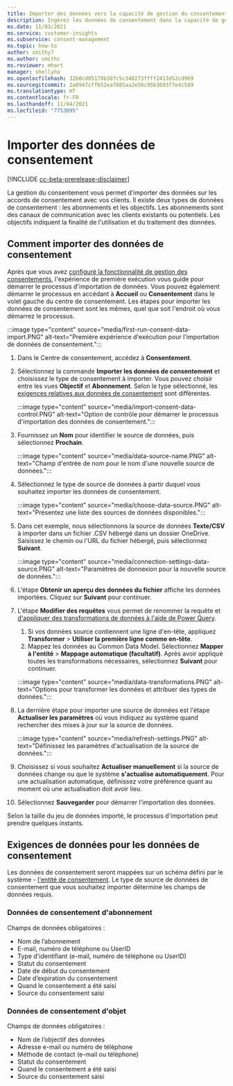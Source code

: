 ```yaml
---
title: Importer des données vers la capacité de gestion du consentement
description: Ingérez les données de consentement dans la capacité de gestion des consentements de Customer Insights.
ms.date: 11/03/2021
ms.service: customer-insights
ms.subservice: consent-management
ms.topic: how-to
author: smithy7
ms.author: smithc
ms.reviewer: mhart
manager: shellyha
ms.openlocfilehash: 32b8cd05170b30fc5c340273ffff2413d52cd969
ms.sourcegitcommit: 2a0947cffb52eaf885aa2e50c95b3693f7e4c589
ms.translationtype: HT
ms.contentlocale: fr-FR
ms.lasthandoff: 11/04/2021
ms.locfileid: "7753095"
---
```

# <a name="import-consent-data"></a>Importer des données de consentement

[!INCLUDE [cc-beta-prerelease-disclaimer](includes/cc-beta-prerelease-disclaimer.md)]

La gestion du consentement vous permet d’importer des données sur les accords de consentement avec vos clients. Il existe deux types de données de consentement : les abonnements et les objectifs. Les abonnements sont des canaux de communication avec les clients existants ou potentiels. Les objectifs indiquent la finalité de l'utilisation et du traitement des données.

## <a name="how-to-import-consent-data"></a>Comment importer des données de consentement

Après que vous avez [configuré la fonctionnalité de gestion des consentements](get-started.md), l'expérience de première exécution vous guide pour démarrer le processus d'importation de données. Vous pouvez également démarrer le processus en accédant à **Accueil** ou **Consentement** dans le volet gauche du centre de consentement. Les étapes pour importer les données de consentement sont les mêmes, quel que soit l'endroit où vous démarrez le processus. 

:::image type="content" source="media/first-run-consent-data-import.PNG" alt-text="Première expérience d'exécution pour l'importation de données de consentement.":::

1. Dans le Centre de consentement, accédez à **Consentement**.

1. Sélectionnez la commande **Importer les données de consentement** et choisissez le type de consentement à importer. Vous pouvez choisir entre les vues **Objectif** et **Abonnement**. Selon le type sélectionné, les [exigences relatives aux données de consentement](#data-requirements-for-consent-data) sont différentes.
   
   :::image type="content" source="media/import-consent-data-control.PNG" alt-text="Option de contrôle pour démarrer le processus d'importation des données de consentement.":::

1. Fournissez un **Nom** pour identifier le source de données, puis sélectionnez **Prochain**.
   
   :::image type="content" source="media/data-source-name.PNG" alt-text="Champ d'entrée de nom pour le nom d'une nouvelle source de données.":::

1. Sélectionnez le type de source de données à partir duquel vous souhaitez importer les données de consentement. 

   :::image type="content" source="media/choose-data-source.PNG" alt-text="Présentez une liste des sources de données disponibles.":::

1. Dans cet exemple, nous sélectionnons la source de données **Texte/CSV** à importer dans un fichier .CSV hébergé dans un dossier OneDrive. Saisissez le chemin ou l'URL du fichier hébergé, puis sélectionnez **Suivant**. 
   
   :::image type="content" source="media/connection-settings-data-source.PNG" alt-text="Paramètres de donnexion pour la nouvelle source de données.":::

1. L'étape **Obtenir un aperçu des données du fichier** affiche les données importées. Cliquez sur **Suivant** pour continuer. 
  
1. L'étape **Modifier des requêtes** vous permet de renommer la requête et [d'appliquer des transformations de données à l'aide de Power Query](/power-query/power-query-ui.md). 
   1. Si vos données source contiennent une ligne d'en-tête, appliquez **Transformer** > **Utiliser la première ligne comme en-tête**.
   1. Mappez les données au Common Data Model. Sélectionnez **Mapper à l'entité** > **Mappage automatique (facultatif)**.
   Après avoir appliqué toutes les transformations nécessaires, sélectionnez **Suivant** pour continuer.
   
   :::image type="content" source="media/data-transformations.PNG" alt-text="Options pour transformer les données et attribuer des types de données.":::

1. La dernière étape pour importer une source de données est l'étape **Actualiser les paramètres** où vous indiquez au système quand rechercher des mises à jour sur la source de données. 
   
   :::image type="content" source="media/refresh-settings.PNG" alt-text="Définissez les paramètres d'actualisation de la source de données.":::
   
1. Choisissez si vous souhaitez **Actualiser manuellement** si la source de données change ou que le système **s'actualise automatiquement**. Pour une actualisation automatique, définissez votre préférence quant au moment où une actualisation doit avoir lieu.

1. Sélectionnez **Sauvegarder** pour démarrer l'importation des données. 

Selon la taille du jeu de données importé, le processus d'importation peut prendre quelques instants.

## <a name="data-requirements-for-consent-data"></a>Exigences de données pour les données de consentement

Les données de consentement seront mappées sur un schéma défini par le système - [l'entité de consentement](glossary.md#consent-entity). Le type de source de données de consentement que vous souhaitez importer détermine les champs de données requis. 

### <a name="subscription-consent-data"></a>Données de consentement d'abonnement

Champs de données obligatoires : 

- Nom de l’abonnement
- E-mail, numéro de téléphone ou UserID
- Type d'identifiant (e-mail, numéro de téléphone ou UserID)
- Statut du consentement
- Date de début du consentement
- Date d’expiration du consentement
- Quand le consentement a été saisi
- Source du consentement saisi

### <a name="purpose-consent-data"></a>Données de consentement d'objet

Champs de données obligatoires : 

- Nom de l’objectif des données
- Adresse e-mail ou numéro de téléphone
- Méthode de contact (e-mail ou téléphone)
- Statut du consentement
- Quand le consentement a été saisi
- Source du consentement saisi
